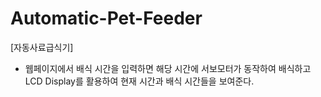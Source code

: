 # Automatic-Pet-Feeder
[자동사료급식기]
 - 웹페이지에서 배식 시간을 입력하면 해당 시간에 서보모터가 동작하여 배식하고 LCD Display를 활용하여 현재 시간과 배식 시간들을 보여준다. 

